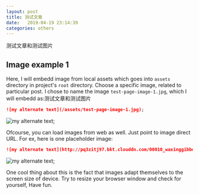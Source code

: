 ```yaml
---
layout: post
title: 测试文章
date:   2019-04-19 23:14:39
categories: others
---
```


测试文章和测试图片

## Image example 1

Here, I will embedd image from local assets which goes into `assets` directory in project's `root` directory. Choose a specific image, related to particular post. I chose to name the image `test-page-image-1.jpg`, which I will embedd as:测试文章和测试图片

```markdown
![my alternate text](/assets/test-page-image-1.jpg);
``` 

![my alternate text](/assets/test-page-image-1.jpg);

Ofcourse, you can load images from web as well. Just point to image direct URL. For ex, here is one placeholder image:

```markdown
![my alternate text](http://pq3zitj97.bkt.clouddn.com/00010_waxinggibbousmoon_1920x1200.jpg);
``` 

![my alternate text](http://pq3zitj97.bkt.clouddn.com/00010_waxinggibbousmoon_1920x1200.jpg);

One cool thing about this is the fact that images adapt themselves to the screen size of device. Try to resize your browser window and check for yourself, Have fun.